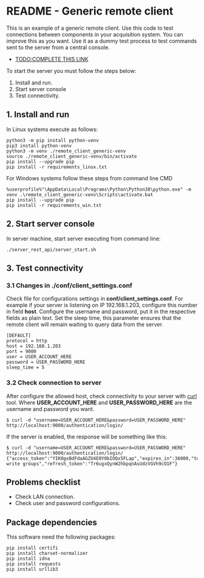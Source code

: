 # README - Generic remote client
This is an example of a generic remote client. Use this code to test connections
between components in your acquisition system.
You can improve this as you want.
Use it as a dummy test process to test commands sent to the server from a central console.

* [TODO:COMPLETE THIS LINK ](https://github.com/juancarlosmiranda)

To start the server you must follow the steps below:
1. Install and run.
2. Start server console
3. Test connectivity.

## 1. Install and run
In Linux systems execute as follows:
```
python3 -m pip install python-venv
pip3 install python-venv
python3 -m venv ./remote_client_generic-venv
source ./remote_client_generic-venv/bin/activate
pip install --upgrade pip
pip install -r requirements_linux.txt
```

For Windows systems follow these steps from command line CMD
```
%userprofile%"\AppData\Local\Programs\Python\Python38\python.exe" -m venv .\remote_client_generic-venv\Scripts\activate.bat
pip install --upgrade pip
pip install -r requirements_win.txt
```

## 2. Start server console
In server machine, start server executing from command line: 
```
./server_rest_api/server_start.sh
```

## 3. Test connectivity
### 3.1 Changes in ./conf/client_settings.conf
Check file for configurations settings in **conf/client_settings.conf**.
For example if your server is listening on IP 192.168.1.203, configure this number in field **host**.
Configure the username and password, put it in the respective fields as plain text.
Set the sleep time, this parameter ensures that the remote client will remain waiting to query data from the server.
```
[DEFAULT]
protocol = http
host = 192.168.1.203
port = 9000
user = USER_ACCOUNT_HERE
password = USER_PASSWORD_HERE
sleep_time = 5
```

### 3.2 Check connection to server 
After configure the allowed host, check connectivity to your server with [curl](https://curl.se/) tool.
Where **USER_ACCOUNT_HERE** and **USER_PASSWORD_HERE** are the username and password you want.
```
$ curl -d "username=USER_ACCOUNT_HERE&password=USER_PASSWORD_HERE" http://localhost:9000/authentication/login/
```

If the server is enabled, the response will be something like this:
```
$ curl -d "username=USER_ACCOUNT_HERE&password=USER_PASSWORD_HERE" http://localhost:9000/authentication/login/
{"access_token":"YIK0gxBdFdaAGZU4E0Y0bIOQx5FLap","expires_in":36000,"token_type":"Bearer","scope":"read write groups","refresh_token":"Tr6ugxQynW2hbpqnAsUdzVGVh9cO1F"}
```

## Problems checklist
* Check LAN connection.
* Check user and password configurations.


## Package dependencies
This software need the following packages:
```
pip install certifi
pip install charset-normalizer
pip install idna
pip install requests
pip install urllib3
```
